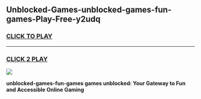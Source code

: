 
## Unblocked-Games-unblocked-games-fun-games-Play-Free-y2udq
<h3>
<a href="https://premium76.site?title=unblocked-games-fun-games&ref=24M">CLICK TO PLAY</a></h3>
<hr>

<h3>
<a href="https://premium76.site?title=unblocked-games-fun-games&ref=24M">CLICK 2 PLAY</a>
  
</h3>

<a href="https://premium76.site?title=unblocked-games-fun-games&ref=24M"><img src="https://clearcache.store/games.png"></a>


**unblocked-games-fun-games games unblocked: Your Gateway to Fun and Accessible Online Gaming**
